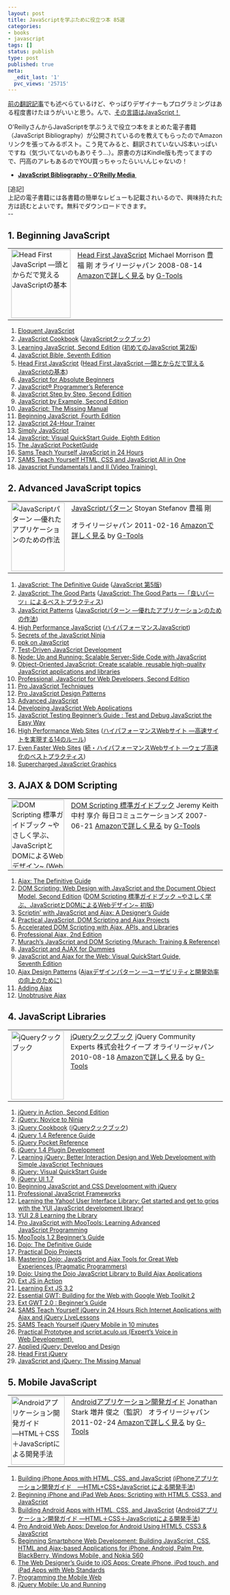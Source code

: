 ```yaml
---
layout: post
title: JavaScriptを学ぶために役立つ本 85選
categories:
- books
- javascript
tags: []
status: publish
type: post
published: true
meta:
  _edit_last: '1'
  pvc_views: '25715'
---
```

<a href="http://t32k.me/mol/log/why-valley-wants-designers-can-code/">前の翻訳記事</a>でも述べらているけど、やっぱりデザイナーもプログラミングはある程度書けたほうがいいと思う。んで、<a href="http://t32k.me/mol/log/you-must-learn-javascript/">その言語はJavaScript！</a>

O'ReillyさんからJavaScriptを学ぶうえで役立つ本をまとめた電子書籍（JavaScript Bibliography）が公開されているのを教えてもらったのでAmazonリンクを張ってみるポスト。こう見てみると、翻訳されていないJS本いっぱいですね（気づいてないのもありそう...）。原書の方はKindle版も売ってますので、円高のアレもあるのでYOU買っちゃったらいいんじゃないの！
<ul>
	<li><strong><a href="http://oreilly.com/catalog/0636920021926">JavaScript Bibliography - O'Reilly Media </a></strong></li>
</ul>
<div>[追記]</div>
<div>上記の電子書籍には各書籍の簡単なレビューも記載されいるので、興味持たれた方は読むとよいです。無料でダウンロードできます。</div>
<div>--</div>
<div><!--more--></div>
<h2>1. Beginning JavaScript</h2>
<table border="0" cellpadding="5">
<tbody>
<tr>
<td valign="top"><a href="http://www.amazon.co.jp/First-JavaScript-%E2%80%95%E9%A0%AD%E3%81%A8%E3%81%8B%E3%82%89%E3%81%A0%E3%81%A7%E8%A6%9A%E3%81%88%E3%82%8BJavaScript%E3%81%AE%E5%9F%BA%E6%9C%AC-Michael-Morrison/dp/4873113733%3FSubscriptionId%3D15SMZCTB9V8NGR2TW082%26tag%3Dwarikiru-22%26linkCode%3Dxm2%26camp%3D2025%26creative%3D165953%26creativeASIN%3D4873113733"><img class="fig" src="http://ecx.images-amazon.com/images/I/51yQpI7Yf1L._SL160_.jpg" alt="Head First JavaScript ―頭とからだで覚えるJavaScriptの基本" width="139" height="160" border="0" /></a></td>
<td valign="top"><span><a href="http://www.amazon.co.jp/First-JavaScript-%E2%80%95%E9%A0%AD%E3%81%A8%E3%81%8B%E3%82%89%E3%81%A0%E3%81%A7%E8%A6%9A%E3%81%88%E3%82%8BJavaScript%E3%81%AE%E5%9F%BA%E6%9C%AC-Michael-Morrison/dp/4873113733%3FSubscriptionId%3D15SMZCTB9V8NGR2TW082%26tag%3Dwarikiru-22%26linkCode%3Dxm2%26camp%3D2025%26creative%3D165953%26creativeASIN%3D4873113733" target="_top">Head First JavaScript</a></span><span><img style="border: none;" src="http://www.assoc-amazon.jp/e/ir?t=warikiru-22&amp;l=ur2&amp;o=9" alt="" width="1" height="1" />
</span><span>Michael Morrison 豊福 剛</span>

<span>
</span>オライリージャパン 2008-08-14
<a href="http://www.amazon.co.jp/First-JavaScript-%E2%80%95%E9%A0%AD%E3%81%A8%E3%81%8B%E3%82%89%E3%81%A0%E3%81%A7%E8%A6%9A%E3%81%88%E3%82%8BJavaScript%E3%81%AE%E5%9F%BA%E6%9C%AC-Michael-Morrison/dp/4873113733%3FSubscriptionId%3D15SMZCTB9V8NGR2TW082%26tag%3Dwarikiru-22%26linkCode%3Dxm2%26camp%3D2025%26creative%3D165953%26creativeASIN%3D4873113733" target="_top">Amazonで詳しく見る</a><span> by <a href="http://www.goodpic.com/mt/aws/index.html">G-Tools</a></span></td>
</tr>
</tbody>
</table>
<ol>
	<li><a href="http://www.amazon.com/dp/1593272820/">Eloquent JavaScript</a></li>
	<li><a href="http://www.amazon.com/dp/0596806132/">JavaScript Cookbook</a> (<a href="http://www.amazon.co.jp/dp/4873114942/">JavaScriptクックブック</a>)</li>
	<li><a href="http://www.amazon.com/dp/0596521871/">Learning JavaScript, Second Edition</a> (<a href="http://www.amazon.co.jp/dp/487311425X/">初めてのJavaScript 第2版</a>)</li>
	<li><a href="http://www.amazon.com/dp/0470526912/">JavaScript Bible, Seventh Edition</a></li>
	<li><a href="http://www.amazon.com/dp/0596527748/">Head First JavaScript</a> (<a href="http://www.amazon.co.jp/dp/4873113733/">Head First JavaScript ―頭とからだで覚えるJavaScriptの基本</a>)</li>
	<li><a href="http://www.amazon.com/dp/1430272198/">JavaScript for Absolute Beginners</a></li>
	<li><a href="http://www.amazon.com/dp/0470344725/">JavaScript® Programmer’s Reference</a></li>
	<li><a href="http://www.amazon.com/dp/0735645523/">JavaScript Step by Step, Second Edition</a></li>
	<li><a href="http://www.amazon.com/dp/0137054890/">JavaScript by Example, Second Edition</a></li>
	<li><a href="http://www.amazon.com/dp/0596515898/">JavaScript: The Missing Manual</a></li>
	<li><a href="http://www.amazon.com/dp/0470525932/">Beginning JavaScript, Fourth Edition</a></li>
	<li><a href="http://www.amazon.com/dp/0470647833/">JavaScript 24-Hour Trainer</a></li>
	<li><a href="http://www.amazon.com/dp/0980285801/">Simply JavaScript</a></li>
	<li><a href="http://www.amazon.com/dp/0321772970/">JavaScript: Visual QuickStart Guide, Eighth Edition</a></li>
	<li><a href="http://www.amazon.com/dp/0321700953/">The JavaScript PocketGuide</a></li>
	<li><a href="http://www.amazon.com/dp/0672328798/">Sams Teach Yourself JavaScript in 24 Hours</a></li>
	<li><a href="http://www.amazon.com/dp/0672333325/">SAMS Teach Yourself HTML, CSS and JavaScript All in One</a></li>
	<li><a href="http://www.amazon.com/dp/0137018258/">Javascript Fundamentals I and II (Video Training) </a></li>
</ol>
<h2>2. Advanced JavaScript topics</h2>
<table border="0" cellpadding="5">
<tbody>
<tr>
<td valign="top"><a href="http://www.amazon.co.jp/JavaScript%E3%83%91%E3%82%BF%E3%83%BC%E3%83%B3-%E2%80%95%E5%84%AA%E3%82%8C%E3%81%9F%E3%82%A2%E3%83%97%E3%83%AA%E3%82%B1%E3%83%BC%E3%82%B7%E3%83%A7%E3%83%B3%E3%81%AE%E3%81%9F%E3%82%81%E3%81%AE%E4%BD%9C%E6%B3%95-Stoyan-Stefanov/dp/4873114888%3FSubscriptionId%3D15SMZCTB9V8NGR2TW082%26tag%3Dwarikiru-22%26linkCode%3Dxm2%26camp%3D2025%26creative%3D165953%26creativeASIN%3D4873114888"><img class="fig" src="http://ecx.images-amazon.com/images/I/51ZoMJ%2BrLhL._SL160_.jpg" alt="JavaScriptパターン ―優れたアプリケーションのための作法" width="125" height="160" border="0" /></a></td>
<td valign="top"><span><span><a href="http://www.amazon.co.jp/JavaScript%E3%83%91%E3%82%BF%E3%83%BC%E3%83%B3-%E2%80%95%E5%84%AA%E3%82%8C%E3%81%9F%E3%82%A2%E3%83%97%E3%83%AA%E3%82%B1%E3%83%BC%E3%82%B7%E3%83%A7%E3%83%B3%E3%81%AE%E3%81%9F%E3%82%81%E3%81%AE%E4%BD%9C%E6%B3%95-Stoyan-Stefanov/dp/4873114888%3FSubscriptionId%3D15SMZCTB9V8NGR2TW082%26tag%3Dwarikiru-22%26linkCode%3Dxm2%26camp%3D2025%26creative%3D165953%26creativeASIN%3D4873114888" target="_top">JavaScriptパターン</a></span></span><span><span>
Stoyan Stefanov 豊福 剛</span></span>

<span><span>
</span></span>オライリージャパン 2011-02-16
<a href="http://www.amazon.co.jp/JavaScript%E3%83%91%E3%82%BF%E3%83%BC%E3%83%B3-%E2%80%95%E5%84%AA%E3%82%8C%E3%81%9F%E3%82%A2%E3%83%97%E3%83%AA%E3%82%B1%E3%83%BC%E3%82%B7%E3%83%A7%E3%83%B3%E3%81%AE%E3%81%9F%E3%82%81%E3%81%AE%E4%BD%9C%E6%B3%95-Stoyan-Stefanov/dp/4873114888%3FSubscriptionId%3D15SMZCTB9V8NGR2TW082%26tag%3Dwarikiru-22%26linkCode%3Dxm2%26camp%3D2025%26creative%3D165953%26creativeASIN%3D4873114888" target="_top">Amazonで詳しく見る</a><span> by <a href="http://www.goodpic.com/mt/aws/index.html">G-Tools</a></span></td>
</tr>
</tbody>
</table>
<ol>
	<li><a href="http://www.amazon.com/dp/0596805527/">JavaScript: The Definitive Guide</a> (<a href="http://www.amazon.co.jp/dp/4873113296/">JavaScript 第5版</a>)</li>
	<li><a href="http://www.amazon.com/dp/0596517742/">JavaScript: The Good Parts</a> (<a href="http://www.amazon.co.jp/dp/4873113911/">JavaScript: The Good Parts ―「良いパーツ」によるベストプラクティス</a>)</li>
	<li><a href="http://www.amazon.com/dp/0596806752/">JavaScript Patterns</a> (<a href="http://www.amazon.co.jp/dp/4873114888/">JavaScriptパターン ―優れたアプリケーションのための作法</a>)</li>
	<li><a href="http://www.amazon.com/dp/059680279X/">High Performance JavaScript</a> (<a href="http://www.amazon.co.jp/dp/487311490X/">ハイパフォーマンスJavaScript</a>)</li>
	<li><a href="http://www.amazon.com/dp/193398869X/">Secrets of the JavaScript Ninja</a></li>
	<li><a href="http://www.amazon.com/dp/0321423305/">ppk on JavaScript</a></li>
	<li><a href="http://www.amazon.com/dp/0321683919/">Test-Driven JavaScript Development</a></li>
	<li><a href="http://www.amazon.com/dp/1449398588/">Node: Up and Running: Scalable Server-Side Code with JavaScript</a></li>
	<li><a href="http://www.amazon.com/dp/1847194141/">Object-Oriented JavaScript: Create scalable, reusable high-quality JavaScript applications and libraries</a></li>
	<li><a href="http://www.amazon.com/dp/047022780X/">Professional, JavaScript for Web Developers, Second Edition</a></li>
	<li><a href="http://www.amazon.com/dp/1590597273/">Pro JavaScript Techniques</a></li>
	<li><a href="http://www.amazon.com/dp/159059908X/">Pro JavaScript Design Patterns</a></li>
	<li><a href="http://www.amazon.com/dp/1598220330/">Advanced JavaScript</a></li>
	<li><a href="http://www.amazon.com/dp/144930351X/">Developing JavaScript Web Applications</a></li>
	<li><a href="http://www.amazon.com/dp/1849510008/">JavaScript Testing Beginner’s Guide : Test and Debug JavaScript the Easy Way</a></li>
	<li><a href="http://www.amazon.com/dp/0596529309/">High Performance Web Sites</a> (<a href="http://www.amazon.co.jp/dp/487311361X/">ハイパフォーマンスWebサイト ―高速サイトを実現する14のルール</a>)</li>
	<li><a href="http://www.amazon.com/dp/0596522304/">Even Faster Web Sites</a> (<a href="http://www.amazon.co.jp/dp/4873114462/">続・ハイパフォーマンスWebサイト ―ウェブ高速化のベストプラクティス</a>)</li>
	<li><a href="http://www.amazon.com/dp/1449393632/">Supercharged JavaScript Graphics</a></li>
</ol>
<h2>3. AJAX &amp; DOM Scripting</h2>
<table border="0" cellpadding="5">
<tbody>
<tr>
<td valign="top"><a href="http://www.amazon.co.jp/Scripting-%E6%A8%99%E6%BA%96%E3%82%AC%E3%82%A4%E3%83%89%E3%83%96%E3%83%83%E3%82%AF-%7E%E3%82%84%E3%81%95%E3%81%97%E3%81%8F%E5%AD%A6%E3%81%B6%E3%80%81JavaScript%E3%81%A8DOM%E3%81%AB%E3%82%88%E3%82%8BWeb%E3%83%87%E3%82%B6%E3%82%A4%E3%83%B3%7E-Designing-BOOKS/dp/4839922373%3FSubscriptionId%3D15SMZCTB9V8NGR2TW082%26tag%3Dwarikiru-22%26linkCode%3Dxm2%26camp%3D2025%26creative%3D165953%26creativeASIN%3D4839922373"><img class="fig" src="http://ecx.images-amazon.com/images/I/41ER9SJujTL._SL160_.jpg" alt="DOM Scripting 標準ガイドブック ~やさしく学ぶ、JavaScriptとDOMによるWebデザイン~ (Web Designing BOOKS)" width="124" height="160" border="0" /></a></td>
<td valign="top"><span><a href="http://www.amazon.co.jp/Scripting-%E6%A8%99%E6%BA%96%E3%82%AC%E3%82%A4%E3%83%89%E3%83%96%E3%83%83%E3%82%AF-%7E%E3%82%84%E3%81%95%E3%81%97%E3%81%8F%E5%AD%A6%E3%81%B6%E3%80%81JavaScript%E3%81%A8DOM%E3%81%AB%E3%82%88%E3%82%8BWeb%E3%83%87%E3%82%B6%E3%82%A4%E3%83%B3%7E-Designing-BOOKS/dp/4839922373%3FSubscriptionId%3D15SMZCTB9V8NGR2TW082%26tag%3Dwarikiru-22%26linkCode%3Dxm2%26camp%3D2025%26creative%3D165953%26creativeASIN%3D4839922373" target="_top">DOM Scripting 標準ガイドブック</a></span><span>
Jeremy Keith 中村 享介</span>

<span>
</span>毎日コミュニケーションズ 2007-06-21
<a href="http://www.amazon.co.jp/Scripting-%E6%A8%99%E6%BA%96%E3%82%AC%E3%82%A4%E3%83%89%E3%83%96%E3%83%83%E3%82%AF-%7E%E3%82%84%E3%81%95%E3%81%97%E3%81%8F%E5%AD%A6%E3%81%B6%E3%80%81JavaScript%E3%81%A8DOM%E3%81%AB%E3%82%88%E3%82%8BWeb%E3%83%87%E3%82%B6%E3%82%A4%E3%83%B3%7E-Designing-BOOKS/dp/4839922373%3FSubscriptionId%3D15SMZCTB9V8NGR2TW082%26tag%3Dwarikiru-22%26linkCode%3Dxm2%26camp%3D2025%26creative%3D165953%26creativeASIN%3D4839922373" target="_top">Amazonで詳しく見る</a><span> by <a href="http://www.goodpic.com/mt/aws/index.html">G-Tools</a></span></td>
</tr>
</tbody>
</table>
<ol>
	<li><a href="http://www.amazon.com/dp/0596528388/">Ajax: The Definitive Guide</a></li>
	<li><a href="http://www.amazon.com/dp/1430233893/">DOM Scripting: Web Design with JavaScript and the Document Object Model, Second Edition</a> (<a href="http://www.amazon.co.jp/dp/4839922373/">DOM Scripting 標準ガイドブック ~やさしく学ぶ、JavaScriptとDOMによるWebデザイン~ 初版</a>)</li>
	<li><a href="http://www.amazon.com/dp/0321572602/">Scriptin’ with JavaScript and Ajax: A Designer’s Guide</a></li>
	<li><a href="http://www.amazon.com/dp/1590598164/">Practical JavaScript, DOM Scripting and Ajax Projects</a></li>
	<li><a href="http://www.amazon.com/dp/1590597648/">Accelerated DOM Scripting with Ajax, APIs, and Libraries</a></li>
	<li><a href="http://www.amazon.com/dp/0470109491/">Professional Ajax, 2nd Edition</a></li>
	<li><a href="http://www.amazon.com/dp/1890774553/">Murach’s JavaScript and DOM Scripting (Murach: Training &amp; Reference)</a></li>
	<li><a href="http://www.amazon.com/dp/0470417994/">JavaScript and AJAX for Dummies</a></li>
	<li><a href="http://www.amazon.com/dp/0321564081/">JavaScript and Ajax for the Web: Visual QuickStart Guide, Seventh Edition</a></li>
	<li><a href="http://www.amazon.com/dp/0596101805/">Ajax Design Patterns</a> (<a href="http://www.amazon.co.jp/dp/4873113237/">Ajaxデザインパターン ―ユーザビリティと開発効率の向上のために)</a></li>
	<li><a href="http://www.amazon.com/dp/0596529368/">Adding Ajax</a></li>
	<li><a href="http://oreilly.com/catalog/9780596510244">Unobtrusive Ajax</a></li>
</ol>
<h2>4. JavaScript Libraries</h2>
<table border="0" cellpadding="5">
<tbody>
<tr>
<td valign="top"><a href="http://www.amazon.co.jp/jQuery%E3%82%AF%E3%83%83%E3%82%AF%E3%83%96%E3%83%83%E3%82%AF-jQuery-Community-Experts/dp/4873114683%3FSubscriptionId%3D15SMZCTB9V8NGR2TW082%26tag%3Dwarikiru-22%26linkCode%3Dxm2%26camp%3D2025%26creative%3D165953%26creativeASIN%3D4873114683"><img class="fig" src="http://ecx.images-amazon.com/images/I/51dVUV4c1KL._SL160_.jpg" alt="jQueryクックブック" width="123" height="160" border="0" /></a></td>
<td valign="top"><span><a href="http://www.amazon.co.jp/jQuery%E3%82%AF%E3%83%83%E3%82%AF%E3%83%96%E3%83%83%E3%82%AF-jQuery-Community-Experts/dp/4873114683%3FSubscriptionId%3D15SMZCTB9V8NGR2TW082%26tag%3Dwarikiru-22%26linkCode%3Dxm2%26camp%3D2025%26creative%3D165953%26creativeASIN%3D4873114683" target="_top">jQueryクックブック</a><img style="border: none;" src="http://www.assoc-amazon.jp/e/ir?t=warikiru-22&amp;l=ur2&amp;o=9" alt="" width="1" height="1" /></span><span>
jQuery Community Experts 株式会社クイープ</span>

<span>
</span>オライリージャパン 2010-08-18
<a href="http://www.amazon.co.jp/jQuery%E3%82%AF%E3%83%83%E3%82%AF%E3%83%96%E3%83%83%E3%82%AF-jQuery-Community-Experts/dp/4873114683%3FSubscriptionId%3D15SMZCTB9V8NGR2TW082%26tag%3Dwarikiru-22%26linkCode%3Dxm2%26camp%3D2025%26creative%3D165953%26creativeASIN%3D4873114683" target="_top">Amazonで詳しく見る</a><span> by <a href="http://www.goodpic.com/mt/aws/index.html">G-Tools</a></span></td>
</tr>
</tbody>
</table>
<ol>
	<li><a href="http://www.amazon.com/dp/1935182323/">jQuery in Action, Second Edition</a></li>
	<li><a href="http://www.amazon.com/dp/0980576857/">jQuery: Novice to Ninja</a></li>
	<li><a href="http://www.amazon.com/dp/0596159773/">jQuery Cookbook</a> (<a href="http://www.amazon.co.jp/dp/4873114683/">jQueryクックブック</a>)</li>
	<li><a href="http://www.amazon.com/dp/1849510040/">jQuery 1.4 Reference Guide</a></li>
	<li><a href="http://www.amazon.com/dp/1449397220/">jQuery Pocket Reference</a></li>
	<li><a href="http://www.amazon.com/dp/1849512248/">jQuery 1.4 Plugin Development</a></li>
	<li><a href="http://www.amazon.com/dp/1847192505/">Learning jQuery: Better Interaction Design and Web Development with Simple JavaScript Techniques</a></li>
	<li><a href="http://www.amazon.com/dp/0321647491/">jQuery: Visual QuickStart Guide</a></li>
	<li><a href="http://www.amazon.com/dp/1847199720/">jQuery UI 1.7</a></li>
	<li><a href="http://www.amazon.com/dp/0470227796/">Beginning JavaScript and CSS Development with jQuery</a></li>
	<li><a href="http://www.amazon.com/dp/047038459X/">Professional JavaScript Frameworks</a></li>
	<li><a href="http://www.amazon.com/dp/1847192327/">Learning the Yahoo! User Interface Library: Get started and get to grips with the YUI JavaScript development library!</a></li>
	<li><a href="http://www.amazon.com/dp/1849510709/">YUI 2.8 Learning the Library</a></li>
	<li><a href="http://www.amazon.com/dp/1430230541/">Pro JavaScript with MooTools: Learning Advanced JavaScript Programming</a></li>
	<li><a href="http://www.amazon.com/dp/1847194583/">MooTools 1.2 Beginner’s Guide</a></li>
	<li><a href="http://www.amazon.com/dp/0596516487/">Dojo: The Definitive Guide</a></li>
	<li><a href="http://www.amazon.com/dp/1430210664/">Practical Dojo Projects</a></li>
	<li><a href="http://www.amazon.com/dp/1934356115/">Mastering Dojo: JavaScript and Ajax Tools for Great Web Experiences (Pragmatic Programmers)</a></li>
	<li><a href="http://www.amazon.com/dp/0132358042/">Dojo: Using the Dojo JavaScript Library to Build Ajax Applications</a></li>
	<li><a href="http://www.amazon.com/dp/1935182110/">Ext JS in Action</a></li>
	<li><a href="http://www.amazon.com/dp/1849511209/">Learning Ext JS 3.2</a></li>
	<li><a href="http://www.amazon.com/dp/0321705149/">Essential GWT: Building for the Web with Google Web Toolkit 2</a></li>
	<li><a href="http://www.amazon.com/dp/1849511845/">Ext GWT 2.0 : Beginner’s Guide</a></li>
	<li><a href="http://www.amazon.com/dp/0672335565/">SAMS Teach Yourself jQuery in 24 Hours Rich Internet Applications with Ajax and jQuery LiveLessons</a></li>
	<li><a href="http://www.amazon.com/dp/0672335573/">SAMS Teach Yourself jQuery Mobile in 10 minutes</a></li>
	<li><a href="http://www.amazon.com/dp/1590599195/">Practical Prototype and script.aculo.us (Expert’s Voice in Web Development) </a></li>
	<li><a href="http://www.amazon.com/dp/0321772563/">Applied jQuery: Develop and Design</a></li>
	<li><a href="http://www.amazon.com/dp/1449393217/">Head First jQuery</a></li>
	<li><a href="http://www.amazon.com/dp/0596515898/">JavaScript and jQuery: The Missing Manual</a></li>
</ol>
<h2>5. Mobile JavaScript</h2>
<table border="0" cellpadding="5">
<tbody>
<tr>
<td valign="top"><a href="http://www.amazon.co.jp/Android%E3%82%A2%E3%83%97%E3%83%AA%E3%82%B1%E3%83%BC%E3%82%B7%E3%83%A7%E3%83%B3%E9%96%8B%E7%99%BA%E3%82%AC%E3%82%A4%E3%83%89-%E2%80%95HTML%EF%BC%8BCSS%EF%BC%8BJavaScript%E3%81%AB%E3%82%88%E3%82%8B%E9%96%8B%E7%99%BA%E6%89%8B%E6%B3%95-Jonathan-Stark/dp/4873114861%3FSubscriptionId%3D15SMZCTB9V8NGR2TW082%26tag%3Dwarikiru-22%26linkCode%3Dxm2%26camp%3D2025%26creative%3D165953%26creativeASIN%3D4873114861"><img class="fig" src="http://ecx.images-amazon.com/images/I/51KyD4VEAcL._SL160_.jpg" alt="Androidアプリケーション開発ガイド ―HTML＋CSS＋JavaScriptによる開発手法" width="125" height="160" border="0" /></a></td>
<td valign="top"><span><a href="http://www.amazon.co.jp/Android%E3%82%A2%E3%83%97%E3%83%AA%E3%82%B1%E3%83%BC%E3%82%B7%E3%83%A7%E3%83%B3%E9%96%8B%E7%99%BA%E3%82%AC%E3%82%A4%E3%83%89-%E2%80%95HTML%EF%BC%8BCSS%EF%BC%8BJavaScript%E3%81%AB%E3%82%88%E3%82%8B%E9%96%8B%E7%99%BA%E6%89%8B%E6%B3%95-Jonathan-Stark/dp/4873114861%3FSubscriptionId%3D15SMZCTB9V8NGR2TW082%26tag%3Dwarikiru-22%26linkCode%3Dxm2%26camp%3D2025%26creative%3D165953%26creativeASIN%3D4873114861" target="_top">Androidアプリケーション開発ガイド</a></span><span>
Jonathan Stark 増井 俊之（監訳）</span>

<span>
</span>オライリージャパン 2011-02-24
<a href="http://www.amazon.co.jp/Android%E3%82%A2%E3%83%97%E3%83%AA%E3%82%B1%E3%83%BC%E3%82%B7%E3%83%A7%E3%83%B3%E9%96%8B%E7%99%BA%E3%82%AC%E3%82%A4%E3%83%89-%E2%80%95HTML%EF%BC%8BCSS%EF%BC%8BJavaScript%E3%81%AB%E3%82%88%E3%82%8B%E9%96%8B%E7%99%BA%E6%89%8B%E6%B3%95-Jonathan-Stark/dp/4873114861%3FSubscriptionId%3D15SMZCTB9V8NGR2TW082%26tag%3Dwarikiru-22%26linkCode%3Dxm2%26camp%3D2025%26creative%3D165953%26creativeASIN%3D4873114861" target="_top">Amazonで詳しく見る</a><span> by <a href="http://www.goodpic.com/mt/aws/index.html">G-Tools</a></span></td>
</tr>
</tbody>
</table>
<ol>
	<li><a href="http://www.amazon.com/dp/0596805780/">Building iPhone Apps with HTML, CSS, and JavaScript</a> <a href="http://www.amazon.co.jp/dp/4873114616/">(iPhoneアプリケーション開発ガイド　―HTML+CSS+JavaScript による開発手法</a>)</li>
	<li><a href="http://www.amazon.com/dp/1430230452/">Beginning iPhone and iPad Web Apps: Scripting with HTML5, CSS3, and JavaScript</a></li>
	<li><a href="http://www.amazon.com/dp/1449383262/">Building Android Apps with HTML, CSS, and JavaScript</a> (<a href="http://www.amazon.co.jp/dp/4873114861/">Androidアプリケーション開発ガイド ―HTML＋CSS＋JavaScriptによる開発手法</a>)</li>
	<li><a href="http://www.amazon.com/dp/1430232765/">Pro Android Web Apps: Develop for Android Using HTML5, CSS3 &amp; JavaScript</a></li>
	<li><a href="http://www.amazon.com/dp/B004VHFX1E/">Beginning Smartphone Web Development: Building JavaScript, CSS, HTML and Ajax-based Applications for iPhone, Android, Palm Pre, BlackBerry, Windows Mobile, and Nokia S60</a></li>
	<li><a href="http://www.amazon.com/dp/0321732987/">The Web Designer’s Guide to iOS Apps: Create iPhone, iPod touch, and iPad Apps with Web Standards</a></li>
	<li><a href="http://www.amazon.com/dp/0596807783/">Programming the Mobile Web</a></li>
	<li><a href="http://www.amazon.com/dp/1449397654/">jQuery Mobile: Up and Running</a></li>
</ol>
<div id="extensionsWeblioEjBx" style="position: absolute; z-index: 2147483647; left: 53px; top: 151px; display: none;"><iframe frameborder="0" height="205" name="weblioExtensionsFrame" scrolling="no" src="http://api.weblio.jp/act/quote/v_1_0/e/?q=JavaScript%20Bibliography%20-%20O'Reilly%20Media%C2%A0&amp;type=elarge&amp;opul=chrome-extension%3A%2F%2Foingodpdjohhkelnginmkagmkbplgema%2Foptions.html" width="320"></iframe></div>
